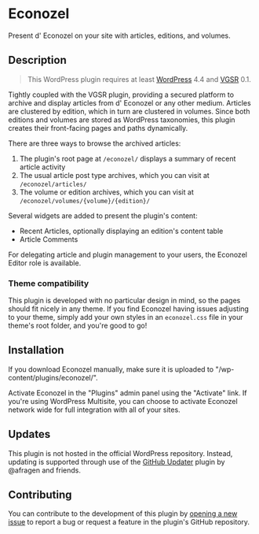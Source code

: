 # Econozel #

Present d' Econozel on your site with articles, editions, and volumes.

## Description ##

> This WordPress plugin requires at least [WordPress](https://wordpress.org) 4.4 and [VGSR](https://github.com/vgsr/vgsr/) 0.1.

Tightly coupled with the VGSR plugin, providing a secured platform to archive and display articles from d' Econozel or any other medium. Articles are clustered by edition, which in turn are clustered in volumes. Since both editions and volumes are stored as WordPress taxonomies, this plugin creates their front-facing pages and paths dynamically.

There are three ways to browse the archived articles:

1. The plugin's root page at `/econozel/` displays a summary of recent article activity
2. The usual article post type archives, which you can visit at `/econozel/articles/`
3. The volume or edition archives, which you can visit at `/econozel/volumes/{volume}/{edition}/`

Several widgets are added to present the plugin's content:

* Recent Articles, optionally displaying an edition's content table
* Article Comments

For delegating article and plugin management to your users, the Econozel Editor role is available.

### Theme compatibility ###

This plugin is developed with no particular design in mind, so the pages should fit nicely in any theme. If you find Econozel having issues adjusting to your theme, simply add your own styles in an `econozel.css` file in your theme's root folder, and you're good to go!

## Installation ##

If you download Econozel manually, make sure it is uploaded to "/wp-content/plugins/econozel/".

Activate Econozel in the "Plugins" admin panel using the "Activate" link. If you're using WordPress Multisite, you can choose to activate Econozel network wide for full integration with all of your sites.

## Updates ##

This plugin is not hosted in the official WordPress repository. Instead, updating is supported through use of the [GitHub Updater](https://github.com/afragen/github-updater/) plugin by @afragen and friends.

## Contributing ##

You can contribute to the development of this plugin by [opening a new issue](https://github.com/vgsr/econozel/issues/) to report a bug or request a feature in the plugin's GitHub repository.
